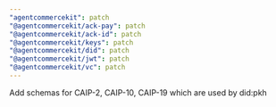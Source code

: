 ```yaml
---
"agentcommercekit": patch
"@agentcommercekit/ack-pay": patch
"@agentcommercekit/ack-id": patch
"@agentcommercekit/keys": patch
"@agentcommercekit/did": patch
"@agentcommercekit/jwt": patch
"@agentcommercekit/vc": patch
---
```


Add schemas for CAIP-2, CAIP-10, CAIP-19 which are used by did:pkh
